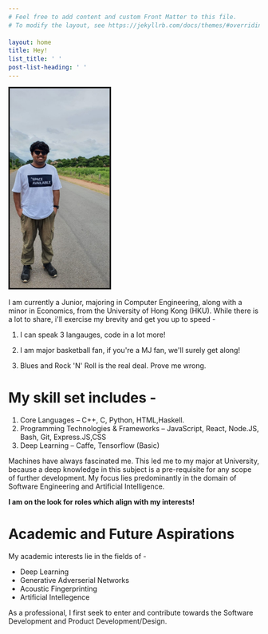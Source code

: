```yaml
---
# Feel free to add content and custom Front Matter to this file.
# To modify the layout, see https://jekyllrb.com/docs/themes/#overriding-theme-defaults

layout: home
title: Hey!
list_title: ' '
post-list-heading: ' '
---
```


<img src = "me.jpeg" width = "200px" height = "400px"  left = "200px" border = "3px solid #73AD21">

I am currently a Junior, majoring in Computer Engineering, along with a minor in Economics, from the University of Hong Kong (HKU). While there is a lot to share, i'll exercise my brevity and get you up to speed - 

1. I can speak 3 langauges, code in a lot more!

2. I am major basketball fan, if you're a MJ fan, we'll surely get along!

3. Blues and Rock 'N' Roll is the real deal. Prove me wrong.

# My skill set includes - 
1.	Core Languages – C++, C, Python, HTML,Haskell.
2.	Programming Technologies & Frameworks – JavaScript, React, Node.JS, Bash, Git, Express.JS,CSS
3.	Deep Learning – Caffe, Tensorflow (Basic)



Machines have always fascinated me. This led me to my major at University, because a deep knowledge in this subject is a pre-requisite for any scope of further development. My focus lies predominantly in the domain of Software Engineering and Artificial Intelligence. 

<b> I am on the look for roles which align with my interests! </b>

# Academic and Future Aspirations

My academic interests lie in the fields of -
- Deep Learning
- Generative Adverserial Networks
- Acoustic Fingerprinting 
- Artificial Intellegence

As a professional, I first seek to enter and contribute towards the Software Development and Product Development/Design.